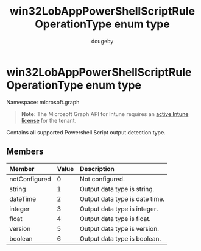 ﻿---
title: "win32LobAppPowerShellScriptRuleOperationType enum type"
description: "Contains all supported Powershell Script output detection type."
author: "dougeby"
localization_priority: Normal
ms.prod: "intune"
doc_type: enumPageType
---

# win32LobAppPowerShellScriptRuleOperationType enum type

Namespace: microsoft.graph

> **Note:** The Microsoft Graph API for Intune requires an [active Intune license](https://go.microsoft.com/fwlink/?linkid=839381) for the tenant.

Contains all supported Powershell Script output detection type.

## Members

| Member        | Value | Description                    |
| :------------ | :---- | :----------------------------- |
| notConfigured | 0     | Not configured.                |
| string        | 1     | Output data type is string.    |
| dateTime      | 2     | Output data type is date time. |
| integer       | 3     | Output data type is integer.   |
| float         | 4     | Output data type is float.     |
| version       | 5     | Output data type is version.   |
| boolean       | 6     | Output data type is boolean.   |
